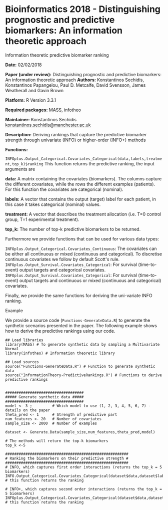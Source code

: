 # Bioinformatics 2018 - Distinguishing prognostic and predictive biomarkers: An information theoretic approach 
 
Information theoretic predictive biomarker ranking 

**Date:** 02/02/2018

**Paper (under review):** Distinguishing prognostic and predictive biomarkers: An information theoretic approach 
**Authors:** Konstantinos Sechidis, Konstantinos Papangelou, Paul D. Metcalfe, David Svensson, James Weatherall and Gavin Brown

**Platform:** R Version 3.3.1

**Required packages:** MASS, infotheo

**Maintainer:** Konstantinos Sechidis konstantinos.sechidis@manchester.ac.uk

**Description:** Deriving rankings that capture the predictive biomarker strength through univariate (INFO) or higher-order (INFO+) methods

**Functions:**

```INFOplus.Output_Categorical.Covariates_Categorical(data,labels,treatment,top_k)$ranking``` 
This function returns the predictive ranking, the input arguments are

**data:** A matrix containing the covariates (biomarkers). The columns capture the different covariates, while the rows the different examples (patients). For this function the covariates are categorical (nominal).

**labels:** A vector that contains the output (target) label for each patient, in this case it takes categorical (nominal) values.

**treatment:** A vector that describes the treatment allocation (i.e. T=0 control group, T=1 experimental treatment).

**top_k:** The number of top-k predictive biomarkers to be returned.

Furthermore we provide functions that can be used for various data types:

```INFOplus.Output_Categorical.Covariates_Continuous```:  The covariates can be either all continuous or mixed (continuous and categorical). To discretise continuous covariates we follow by default Scott's rule.
```INFOplus.Output_Survival.Covariates_Categorical```: For survival (time-to-event) output targets and categorical covariates.
```INFOplus.Output_Survival.Covariates_Categorical```: For survival (time-to-event) output targets and continuous or mixed (continuous and categorical) covariates.
 
Finally, we provide the same functions for deriving the uni-variate INFO ranking.


Example

We provide a source code (```Functions-GenerateData.R```) to generate the synthetic scenarios presented in the paper. The following example shows how to derive the predictive rankings using our code.

```
## Load libraries
library(MASS) # To generate synthetic data by sampling a Multivariate Normal
library(infotheo) # Information theoretic library  
 
## Load sources
source("Functions-GenerateData.R") # Function to generate synthetic data
source("InformationTheory-PredictiveRankings.R") # Functions to derive predictive rankings


###################################
##### Generate synthetic data #####
###################################
model <- 3 ;         # Which model to use (1, 2, 3, 4, 5, 6, 7) - details on the paper
theta_pred <- 1      # Strength of predictive part
num_features <- 20   # Number of covariates
sample_size <- 2000  # Number of examples

dataset <- Generate.Data(sample_size,num_features,theta_pred,model)
    
# The methods will return the top-k biomarkers
top_k <-5

####################################################### 
# Ranking the biomarkers on their predictive strength #
#######################################################
# INFO, which captures first order interactions (returns the top_k = 5 biomarkers)
INFO.Output_Categorical.Covariates_Categorical(dataset$data,dataset$labels,dataset$treatment)$ranking[1:top_k] # this function returns the ranking

# INFO+, which captures second order interactions (returns the top_k = 5 biomarkers)
INFOplus.Output_Categorical.Covariates_Categorical(dataset$data,dataset$labels,dataset$treatment,top_k)$ranking # this function returns the ranking


```
